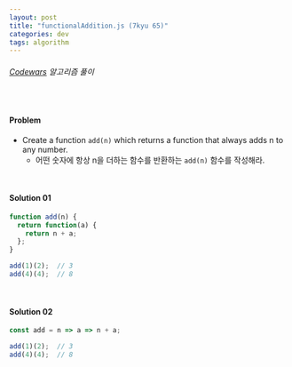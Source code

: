 ```yaml
---
layout: post
title: "functionalAddition.js (7kyu 65)"
categories: dev
tags: algorithm
---
```


###### [Codewars](https://www.codewars.com) 알고리즘 풀이

<br>

#### Problem

- Create a function `add(n)` which returns a function that always adds n to any number.
  - 어떤 숫자에 항상 n을 더하는 함수를 반환하는 `add(n)` 함수를 작성해라.

<br>

#### Solution 01

```js
function add(n) {
  return function(a) {
    return n + a;
  };
}

add(1)(2);	// 3
add(4)(4);	// 8
```

<br>

#### Solution 02

```js
const add = n => a => n + a;

add(1)(2);	// 3
add(4)(4);	// 8
```

<br>